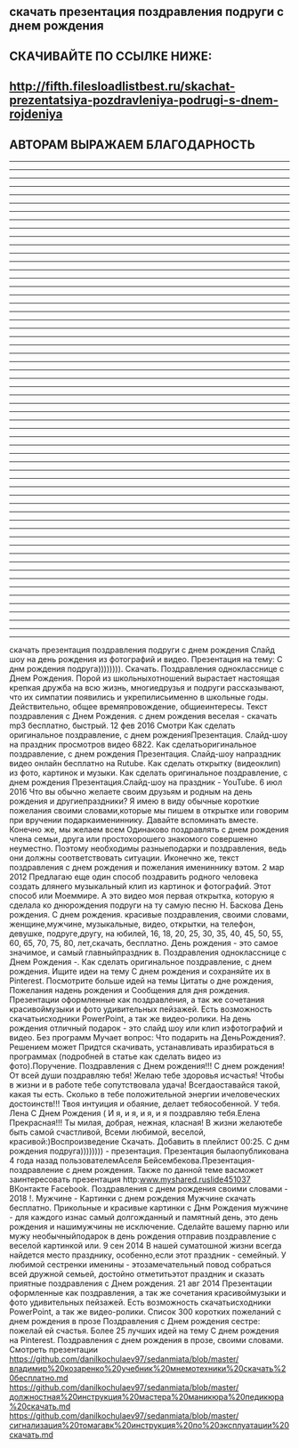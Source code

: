 скачать презентация поздравления подруги с днем рождения
--------------------------------------------------
СКАЧИВАЙТЕ ПО ССЫЛКЕ НИЖЕ:
--------------------------------------------------
http://fifth.filesloadlistbest.ru/skachat-prezentatsiya-pozdravleniya-podrugi-s-dnem-rojdeniya
--------------------------------------------------
АВТОРАМ ВЫРАЖАЕМ БЛАГОДАРНОСТЬ
--------------------------------------------------
--------------------------------------------------
--------------------------------------------------
--------------------------------------------------
--------------------------------------------------
--------------------------------------------------
--------------------------------------------------
--------------------------------------------------
--------------------------------------------------
--------------------------------------------------
--------------------------------------------------
--------------------------------------------------
--------------------------------------------------
--------------------------------------------------
--------------------------------------------------
--------------------------------------------------
--------------------------------------------------
--------------------------------------------------
--------------------------------------------------
--------------------------------------------------
--------------------------------------------------
--------------------------------------------------
--------------------------------------------------
--------------------------------------------------
--------------------------------------------------
--------------------------------------------------
--------------------------------------------------
--------------------------------------------------
--------------------------------------------------
--------------------------------------------------
--------------------------------------------------
--------------------------------------------------
--------------------------------------------------
--------------------------------------------------
--------------------------------------------------
--------------------------------------------------
--------------------------------------------------
--------------------------------------------------
--------------------------------------------------
--------------------------------------------------
--------------------------------------------------
--------------------------------------------------
--------------------------------------------------
--------------------------------------------------
--------------------------------------------------
--------------------------------------------------
--------------------------------------------------
--------------------------------------------------
--------------------------------------------------
--------------------------------------------------
--------------------------------------------------
--------------------------------------------------
--------------------------------------------------
--------------------------------------------------
--------------------------------------------------
--------------------------------------------------
--------------------------------------------------
--------------------------------------------------
--------------------------------------------------
скачать презентация поздравления подруги с днем рождения Слайд шоу на день рождения из фотографий и видео. Презентация на тему: С днм рождения подруга)))))))). Скачать. Поздравления однокласснице с Днем Рождения. Порой из школьныхотношений вырастает настоящая крепкая дружба на всю жизнь, многиедрузья и подруги рассказывают, что их симпатии появились и укрепилисьименно в школьные годы. Действительно, общее времяпровождение, общиеинтересы. Текст поздравления с Днем Рождения. с днем рождения веселая - cкачать mp3 бесплатно, быстрый. 12 фев 2016  Смотри Как сделать оригинальное поздравление, с днем рожденияПрезентация. Слайд-шоу на праздник просмотров видео 6822. Как сделатьоригинальное поздравление, с днем рождения Презентация. Слайд-шоу напраздник видео онлайн бесплатно на Rutube. Как сделать открытку (видеоклип) из фото, картинок и музыки. Как сделать оригинальное поздравление, с днем рождения Презентация.Слайд-шоу на праздник - YouTube. 6 июл 2016  Что вы обычно желаете своим друзьям и родным на день рождения и другиепраздники? Я имею в виду обычные короткие пожелания своими словами,которые мы пишем в открытке или говорим при вручении подаркаимениннику. Давайте вспоминать вместе. Конечно же, мы желаем всем
Одинаково поздравлять с днем рождения члена семьи, друга или простохорошего знакомого совершенно неуместно. Поэтому необходимы разныеподарки и поздравления, ведь они должны соответствовать ситуации. Иконечно же, текст поздравления с днем рождения и пожелания имениннику вэтом. 2 мар 2012  Предлагаю еще один способ поздравить родного человека  создать длянего музыкальный клип из картинок и фотографий. Этот способ  или Моеммире. А это видео  моя первая открытка, которую я сделала ко днюрождения подруги на ту самую песню Н. Баскова День рождения. С днем рождения. красивые поздравления, своими словами, женщине,мужчине, музыкальные, видео, открытки, на телефон, девушке, подруге,другу, на юбилей, 16, 18, 20, 25, 30, 35, 40, 45, 50, 55, 60, 65, 70, 75, 80, лет,скачать, бесплатно. День рождения - это самое значимое, и самый главныйпраздник в. Поздравления однокласснице с Днем Рождения -. Как сделать оригинальное поздравление, с днем рождения. Ищите идеи на тему С днем рождения и сохраняйте их в Pinterest. Посмотрите больше идей на темы Цитаты о дне рождения, Пожелания надень рождения и Сообщения для дня рождения. Презентации оформленные как поздравления, а так же сочетания красивоймузыки и фото удивительных пейзажей. Есть возможность скачатьисходники PowerPoint, а так же видео-ролики. На день рождения отличный подарок - это слайд шоу или клип изфотографий и видео. Без программ  Мучает вопрос: Что подарить на ДеньРождения?. Решением может  Придтся скачивать, устанавливать иразбираться в программах (подробней в статье как сделать видео из фото).Поручение. Поздравления с Днем рождения!!!
С днем рождения! От всей души поздравляю тебя! Желаю тебе здоровья исчастья! Чтобы в жизни и в работе тебе сопутствовала удача! Всегдаоставайся такой, какая ты есть. Сколько в тебе положительной энергии ичеловеческих достоинств!!! Твоя интуиция и обаяние, делает тебяособенной. У тебя. Лена С Днем Рождения (  И я, и я, и я, и я поздравляю тебя.Елена Прекрасная!!! Ты милая, добрая, нежная, класная! В жизни желаютебе быть самой счастливой, Всеми любимой, веселой, красивой:)Воспроизведение Скачать. Добавить в плейлист 00:25. С днм рождения подруга)))))))) - презентация. Презентация былаопубликована 4 года назад пользователемАселя Бейсембекова.Презентация-поздравление с днем рождения. Также по данной теме васможет заинтересовать презентация http:www.myshared.ruslide451037 ВКонтакте  Facebook. Поздравления с днем рождения своими словами - 2018 !. Мужчине - Картинки с днем рождения Мужчине   скачать бесплатно. Прикольные и красивые картинки с Днм Рождения мужчине - для каждого изнас самый долгожданный и памятный день, это день рождения и нашимужчины не исключение. Сделайте вашему парню или мужу необычныйподарок в день рождения отправив поздравление с веселой картинкой или. 9 сен 2014  В нашей суматошной жизни всегда найдется место празднику, особенно,если этот праздник - семейный. У любимой сестренки именины - этозамечательный повод собраться всей дружной семьей, достойно отметитьэтот праздник и сказать приятные поздравления с Днем рождения. 21 авг 2014  Презентации оформленные как поздравления, а так же сочетания красивоймузыки и фото удивительных пейзажей. Есть возможность скачатьисходники PowerPoint, а так же видео-ролики. Список 300 коротких пожеланий с днем рождения в прозе
Поздравления с Днем рождения сестре: пожелай ей счастья. Более 25 лучших идей на тему С днем рождения на Pinterest. Поздравления с днем рождения в прозе, своими словами. Смотреть презентации
https://github.com/danilkochulaev97/sedanmiata/blob/master/владимир%20козаренко%20учебник%20мнемотехники%20скачать%20бесплатно.md
https://github.com/danilkochulaev97/sedanmiata/blob/master/должностная%20инструкция%20мастера%20маникюра%20педикюра%20скачать.md
https://github.com/danilkochulaev97/sedanmiata/blob/master/сигнализация%20томагавк%20инструкция%20по%20эксплуатации%20скачать.md
